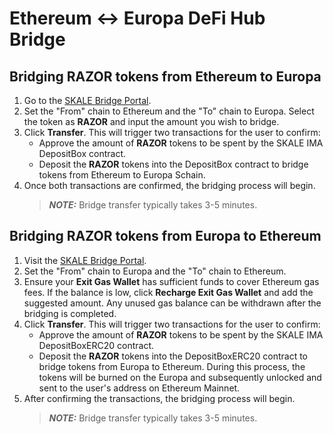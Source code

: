 # Ethereum <-> Europa DeFi Hub Bridge

## Bridging RAZOR tokens from Ethereum to Europa

1. Go to the [SKALE Bridge Portal](https://portal.skale.space/bridge).
2. Set the "From" chain to Ethereum and the "To" chain to Europa. Select the token as **RAZOR** and input the amount you wish to bridge.
3. Click **Transfer**. This will trigger two transactions for the user to confirm:
   - Approve the amount of **RAZOR** tokens to be spent by the SKALE IMA DepositBox contract.
   - Deposit the **RAZOR** tokens into the DepositBox contract to bridge tokens from Ethereum to Europa Schain.
4. Once both transactions are confirmed, the bridging process will begin.
   > **_NOTE:_** Bridge transfer typically takes 3-5 minutes.

## Bridging RAZOR tokens from Europa to Ethereum

1. Visit the [SKALE Bridge Portal](https://portal.skale.space/bridge).
2. Set the "From" chain to Europa and the "To" chain to Ethereum.
3. Ensure your **Exit Gas Wallet** has sufficient funds to cover Ethereum gas fees. If the balance is low, click **Recharge Exit Gas Wallet** and add the suggested amount. Any unused gas balance can be withdrawn after the bridging is completed.
4. Click **Transfer**. This will trigger two transactions for the user to confirm:
   - Approve the amount of **RAZOR** tokens to be spent by the SKALE IMA DepositBoxERC20 contract.
   - Deposit the **RAZOR** tokens into the DepositBoxERC20 contract to bridge tokens from Europa to Ethereum. During this process, the tokens will be burned on the Europa and subsequently unlocked and sent to the user's address on Ethereum Mainnet.
5. After confirming the transactions, the bridging process will begin.
   > **_NOTE:_** Bridge transfer typically takes 3-5 minutes.
